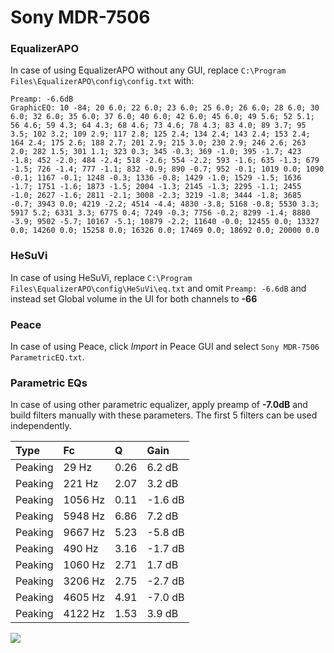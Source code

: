 # Sony MDR-7506

### EqualizerAPO
In case of using EqualizerAPO without any GUI, replace `C:\Program Files\EqualizerAPO\config\config.txt`
with:
```
Preamp: -6.6dB
GraphicEQ: 10 -84; 20 6.0; 22 6.0; 23 6.0; 25 6.0; 26 6.0; 28 6.0; 30 6.0; 32 6.0; 35 6.0; 37 6.0; 40 6.0; 42 6.0; 45 6.0; 49 5.6; 52 5.1; 56 4.6; 59 4.3; 64 4.3; 68 4.6; 73 4.6; 78 4.3; 83 4.0; 89 3.7; 95 3.5; 102 3.2; 109 2.9; 117 2.8; 125 2.4; 134 2.4; 143 2.4; 153 2.4; 164 2.4; 175 2.6; 188 2.7; 201 2.9; 215 3.0; 230 2.9; 246 2.6; 263 2.0; 282 1.5; 301 1.1; 323 0.3; 345 -0.3; 369 -1.0; 395 -1.7; 423 -1.8; 452 -2.0; 484 -2.4; 518 -2.6; 554 -2.2; 593 -1.6; 635 -1.3; 679 -1.5; 726 -1.4; 777 -1.1; 832 -0.9; 890 -0.7; 952 -0.1; 1019 0.0; 1090 -0.1; 1167 -0.1; 1248 -0.3; 1336 -0.8; 1429 -1.0; 1529 -1.5; 1636 -1.7; 1751 -1.6; 1873 -1.5; 2004 -1.3; 2145 -1.3; 2295 -1.1; 2455 -1.0; 2627 -1.6; 2811 -2.1; 3008 -2.3; 3219 -1.8; 3444 -1.8; 3685 -0.7; 3943 0.0; 4219 -2.2; 4514 -4.4; 4830 -3.8; 5168 -0.8; 5530 3.3; 5917 5.2; 6331 3.3; 6775 0.4; 7249 -0.3; 7756 -0.2; 8299 -1.4; 8880 -3.9; 9502 -5.7; 10167 -5.1; 10879 -2.2; 11640 -0.0; 12455 0.0; 13327 0.0; 14260 0.0; 15258 0.0; 16326 0.0; 17469 0.0; 18692 0.0; 20000 0.0
```

### HeSuVi
In case of using HeSuVi, replace `C:\Program Files\EqualizerAPO\config\HeSuVi\eq.txt` and omit `Preamp:
-6.6dB` and instead set Global volume in the UI for both channels to **-66**

### Peace
In case of using Peace, click *Import* in Peace GUI and select `Sony MDR-7506 ParametricEQ.txt`.

### Parametric EQs
In case of using other parametric equalizer, apply preamp of **-7.0dB** and build filters manually with
these parameters. The first 5 filters can be used independently.

| Type    | Fc      |    Q | Gain    |
|:--------|:--------|:-----|:--------|
| Peaking | 29 Hz   | 0.26 | 6.2 dB  |
| Peaking | 221 Hz  | 2.07 | 3.2 dB  |
| Peaking | 1056 Hz | 0.11 | -1.6 dB |
| Peaking | 5948 Hz | 6.86 | 7.2 dB  |
| Peaking | 9667 Hz | 5.23 | -5.8 dB |
| Peaking | 490 Hz  | 3.16 | -1.7 dB |
| Peaking | 1060 Hz | 2.71 | 1.7 dB  |
| Peaking | 3206 Hz | 2.75 | -2.7 dB |
| Peaking | 4605 Hz | 4.91 | -7.0 dB |
| Peaking | 4122 Hz | 1.53 | 3.9 dB  |

![](https://raw.githubusercontent.com/jaakkopasanen/AutoEq/master/results/headphonecom/sbaf-serious/Sony%20MDR-7506/Sony%20MDR-7506.png)